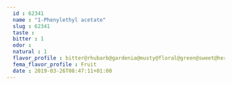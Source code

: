 ```yaml
---
  id : 62341
  name : "1-Phenylethyl acetate"
  slug : 62341
  taste : 
  bitter : 1
  odor : 
  natural : 1
  flavor_profile : bitter@rhubarb@gardenia@musty@floral@green@sweet@herbal@leafy@fruity
  fema_flavor_profile : Fruit
  date : 2019-03-26T08:47:11+01:00
---
```



